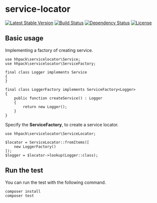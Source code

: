 # service-locator

[![Latest Stable Version](https://poser.pugx.org/hhpack/service-locator/v/stable)](https://packagist.org/packages/hhpack/service-locator)
[![Build Status](https://travis-ci.org/hhpack/service-locator.svg?branch=master)](https://travis-ci.org/hhpack/service-locator)
[![Dependency Status](https://www.versioneye.com/user/projects/56efa78e35630e00388897c3/badge.svg?style=flat)](https://www.versioneye.com/user/projects/56efa78e35630e00388897c3)
[![License](https://poser.pugx.org/hhpack/service-locator/license)](https://packagist.org/packages/hhpack/service-locator)

## Basic usage

Implementing a factory of creating service.

```hack
use hhpack\servicelocator\Service;
use hhpack\servicelocator\ServiceFactory;

final class Logger implements Service
{
}

final class LoggerFactory implements ServiceFactory<Logger>
{
    public function createService() : Logger
    {
        return new Logger();
    }
}
```

Specify the **ServiceFactory**, to create a service locator.

```hack
use hhpack\servicelocator\ServiceLocator;

$locator = ServiceLocator::fromItems([
    new LoggerFactory()
]);
$logger = $locator->lookup(Logger::class);
```

## Run the test

You can run the test with the following command.

	composer install
	composer test
	
